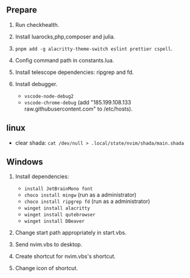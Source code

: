## Prepare

1. Run checkhealth.
2. Install luarocks,php,composer and julia.
3. `pnpm add -g alacritty-theme-switch eslint prettier cspell`.
4. Config command path in constants.lua.
5. Install telescope dependencies: ripgrep and fd.
6. Install debugger.

   - `vscode-node-debug2`
   - `vscode-chrome-debug` (add "185.199.108.133 raw.githubusercontent.com" to /etc/hosts).

## linux

- clear shada: `cat /dev/null > .local/state/nvim/shada/main.shada`

## Windows

1. Install dependencies:

   - `install JetBrainMono font`
   - `choco install mingw` (run as a administrator)
   - `choco install ripgrep fd` (run as a administrator)
   - `winget install alacritty`
   - `winget install qutebrowser`
   - `winget install DBeaver`

2. Change start path appropriately in start.vbs.
3. Send nvim.vbs to desktop.
4. Create shortcut for nvim.vbs's shortcut.
5. Change icon of shortcut.
